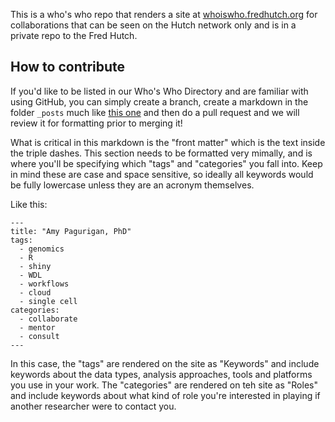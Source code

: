 This is a who's who repo that renders a site at [whoiswho.fredhutch.org](https://whoiswho.fredhutch.org) for collaborations that can be seen on the Hutch network only and is in a private repo to the Fred Hutch.  


## How to contribute

If you'd like to be listed in our Who's Who Directory and are familiar with using GitHub, you can simply create a branch, create a markdown in the folder `_posts` much like [this one](https://github.com/FredHutch/who-is-who/blob/main/_posts/2022-10-20-paguirigan-a.md) and then do a pull request and we will review it for formatting prior to merging it!

What is critical in this markdown is the "front matter" which is the text inside the triple dashes.  This section needs to be formatted very mimally, and is where you'll be specifying which "tags" and "categories" you fall into.  Keep in mind these are case and space sensitive, so ideally all keywords would be fully lowercase unless they are an acronym themselves.  

Like this:

```
---
title: "Amy Pagurigan, PhD"
tags:
  - genomics
  - R
  - shiny
  - WDL
  - workflows
  - cloud
  - single cell
categories: 
  - collaborate
  - mentor
  - consult
---
```

In this case, the "tags" are rendered on the site as "Keywords" and include keywords about the data types, analysis approaches, tools and platforms you use in your work.  The "categories" are rendered on teh site as "Roles" and include keywords about what kind of role you're interested in playing if another researcher were to contact you.  


